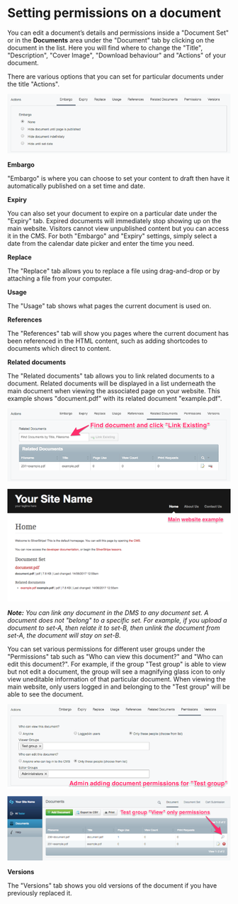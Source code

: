 # Setting permissions on a document

You can edit a document’s details and permissions inside a "Document Set" or in the **Documents** area under the "Document" tab by clicking on the document in the list. Here you will find where to change the "Title", "Description", "Cover Image", "Download behaviour" and "Actions" of your document.

There are various options that you can set for particular documents under the title "Actions".

![Example of deleting a document set](_images/actions.png)

**Embargo**

"Embargo" is where you can choose to set your content to draft then have it automatically published on a set time and date.

**Expiry**

You can also set your document to expire on a particular date under the "Expiry" tab. Expired documents will immediately stop showing up on the main website. Visitors cannot view unpublished content but you can access it in the CMS. For both "Embargo" and "Expiry" settings, simply select a date from the calendar date picker and enter the time you need.

**Replace**

The "Replace" tab allows you to replace a file using drag-and-drop or by attaching a file from your computer.

**Usage**

The "Usage" tab shows what pages the current document is used on.

**References**

The "References" tab will show you pages where the current document has been referenced in the HTML content, such as adding shortcodes to documents which direct to content.

**Related documents**

The "Related documents" tab allows you to link related documents to a document. Related documents will be displayed in a list underneath the main document when viewing the associated page on your website. This example shows "document.pdf" with its related document "example.pdf".

![Example of deleting a document set](_images/related_documents.png)

![Example of deleting a document set](_images/main_website.png)

_**Note:** You can link any document in the DMS to any document set. A document does not "belong" to a specific set. For example, if you upload a document to set-A, then relate it to set-B, then unlink the document from set-A, the document will stay on set-B._

You can set various permissions for different user groups under the "Permissions" tab such as "Who can view this document?" and "Who can edit this document?". For example, if the group "Test group" is able to view but not edit a document, the group will see a magnifying glass icon to only view uneditable information of that particular document. When viewing the main website, only users logged in and belonging to the "Test group" will be able to see the document.

![Example of deleting a document set](_images/permissions.png)

![Example of deleting a document set](_images/test_group_CMS.png)

**Versions**

The "Versions" tab shows you old versions of the document if you have previously replaced it.
